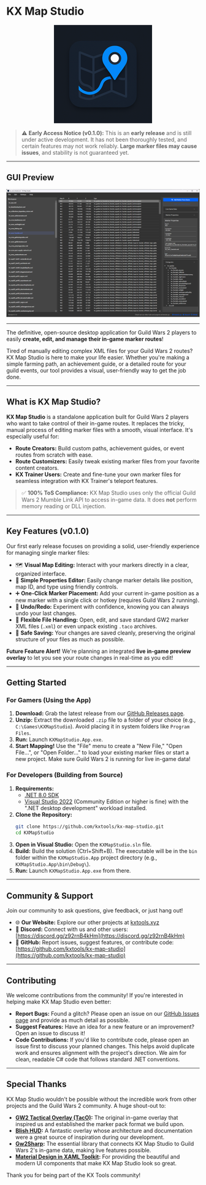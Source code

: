 ﻿# KX Map Studio

<p align="center">
  <img src="images/kxmapstudio_logo.png" alt="KX Map Studio Logo">
</p>

> ⚠️ **Early Access Notice (v0.1.0):** This is an **early release** and is still under active development. It has not been thoroughly tested, and certain features may not work reliably. **Large marker files may cause issues**, and stability is not guaranteed yet.

---

## GUI Preview

<p align="center">
  <img src="images/app_screenshot.png" alt="App Screenshot">
</p>

---

The definitive, open-source desktop application for Guild Wars 2 players to easily **create, edit, and manage their in-game marker routes**!

Tired of manually editing complex XML files for your Guild Wars 2 routes? KX Map Studio is here to make your life easier. Whether you're making a simple farming path, an achievement guide, or a detailed route for your guild events, our tool provides a visual, user-friendly way to get the job done.

---

## What is KX Map Studio?

**KX Map Studio** is a standalone application built for Guild Wars 2 players who want to take control of their in-game routes. It replaces the tricky, manual process of editing marker files with a smooth, visual interface. It's especially useful for:

*   **Route Creators:** Build custom paths, achievement guides, or event routes from scratch with ease.
*   **Route Customizers:** Easily tweak existing marker files from your favorite content creators.
*   **KX Trainer Users:** Create and fine-tune your own marker files for seamless integration with KX Trainer's teleport features.

> ✅ **100% ToS Compliance:** KX Map Studio uses only the official Guild Wars 2 Mumble Link API to access in-game data. It does **not** perform memory reading or DLL injection.

---

## Key Features (v0.1.0)

Our first early release focuses on providing a solid, user-friendly experience for managing single marker files:

*   🗺️ **Visual Map Editing:** Interact with your markers directly in a clear, organized interface.
*   📝 **Simple Properties Editor:** Easily change marker details like position, map ID, and type using friendly controls.
*   ➕ **One-Click Marker Placement:** Add your current in-game position as a new marker with a single click or hotkey (requires Guild Wars 2 running).
*   🔄 **Undo/Redo:** Experiment with confidence, knowing you can always undo your last changes.
*   📂 **Flexible File Handling:** Open, edit, and save standard GW2 marker XML files (`.xml`) or even unpack existing `.taco` archives.
*   💾 **Safe Saving:** Your changes are saved cleanly, preserving the original structure of your files as much as possible.

**Future Feature Alert!** We're planning an integrated **live in-game preview overlay** to let you see your route changes in real-time as you edit!

---

## Getting Started

### For Gamers (Using the App)

1.  **Download:** Grab the latest release from our [GitHub Releases page](https://github.com/kxtools/kx-map-studio/releases).
2.  **Unzip:** Extract the downloaded `.zip` file to a folder of your choice (e.g., `C:\Games\KXMapStudio`). Avoid placing it in system folders like `Program Files`.
3.  **Run:** Launch `KXMapStudio.App.exe`.
4.  **Start Mapping!** Use the "File" menu to create a "New File," "Open File...", or "Open Folder..." to load your existing marker files or start a new project. Make sure Guild Wars 2 is running for live in-game data!

### For Developers (Building from Source)

1.  **Requirements:**
    *   [.NET 8.0 SDK](https://dotnet.microsoft.com/download/dotnet/8.0)
    *   [Visual Studio 2022](https://visualstudio.microsoft.com/) (Community Edition or higher is fine) with the ".NET desktop development" workload installed.
2.  **Clone the Repository:**
    ```bash
    git clone https://github.com/kxtools/kx-map-studio.git
    cd KXMapStudio
    ```
3.  **Open in Visual Studio:** Open the `KXMapStudio.sln` file.
4.  **Build:** Build the solution (Ctrl+Shift+B). The executable will be in the `bin` folder within the `KXMapStudio.App` project directory (e.g., `KXMapStudio.App\bin\Debug\`).
5.  **Run:** Launch `KXMapStudio.App.exe` from there.

---

## Community & Support

Join our community to ask questions, give feedback, or just hang out!

*   🌐 **Our Website:** Explore our other projects at [kxtools.xyz](https://kxtools.xyz)
*   💬 **Discord:** Connect with us and other users: [https://discord.gg/z92rnB4kHm](https://discord.gg/z92rnB4kHm)
*   🐙 **GitHub:** Report issues, suggest features, or contribute code: [https://github.com/kxtools/kx-map-studio](https://github.com/kxtools/kx-map-studio)

---

## Contributing

We welcome contributions from the community! If you're interested in helping make KX Map Studio even better:

*   **Report Bugs:** Found a glitch? Please open an issue on our [GitHub Issues page](https://github.com/kxtools/kx-map-studio/issues) and provide as much detail as possible.
*   **Suggest Features:** Have an idea for a new feature or an improvement? Open an issue to discuss it!
*   **Code Contributions:** If you'd like to contribute code, please open an issue first to discuss your planned changes. This helps avoid duplicate work and ensures alignment with the project's direction. We aim for clean, readable C# code that follows standard .NET conventions.

---

## Special Thanks

KX Map Studio wouldn't be possible without the incredible work from other projects and the Guild Wars 2 community. A huge shout-out to:

*   **[GW2 Tactical Overlay (TacO)](https://github.com/BoyC/GW2TacO):** The original in-game overlay that inspired us and established the marker pack format we build upon.
*   **[Blish HUD](https://github.com/blish-hud/Blish-HUD):** A fantastic overlay whose architecture and documentation were a great source of inspiration during our development.
*   **[Gw2Sharp](https://github.com/Archomeda/Gw2Sharp):** The essential library that connects KX Map Studio to Guild Wars 2's in-game data, making live features possible.
*   **[Material Design in XAML Toolkit](https://github.com/MaterialDesignInXAML/MaterialDesignInXamlToolkit):** For providing the beautiful and modern UI components that make KX Map Studio look so great.

Thank you for being part of the KX Tools community!